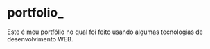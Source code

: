 # portfolio_
Este é meu portfólio no qual foi feito usando algumas tecnologias de desenvolvimento WEB.
